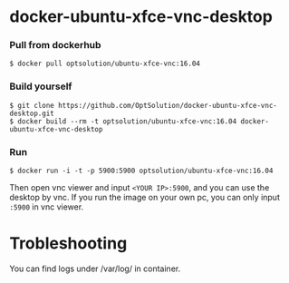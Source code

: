 docker-ubuntu-xfce-vnc-desktop
=========================

### Pull from dockerhub

```
$ docker pull optsolution/ubuntu-xfce-vnc:16.04
```


### Build yourself

```
$ git clone https://github.com/OptSolution/docker-ubuntu-xfce-vnc-desktop.git
$ docker build --rm -t optsolution/ubuntu-xfce-vnc:16.04 docker-ubuntu-xfce-vnc-desktop
```

### Run

```
$ docker run -i -t -p 5900:5900 optsolution/ubuntu-xfce-vnc:16.04
```

Then open vnc viewer and input `<YOUR IP>:5900`, and you can use the desktop by vnc. If you run the image on your own pc, you can only input `:5900` in vnc viewer.


Trobleshooting
==================
You can find logs under /var/log/ in container.
